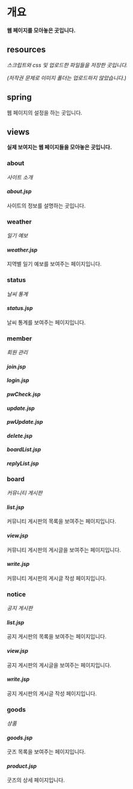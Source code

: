 # 개요
**웹 페이지를 모아놓은 곳입니다.**

## resources
*스크립트와 css 및 업로드한 파일들을 저장한 곳입니다.*

*(저작권 문제로 이미지 폴더는 업로드하지 않았습니다.)*

## spring
웹 페이지의 설정을 하는 곳입니다.

## views
**실제 보여지는 웹 페이지들을 모아놓은 곳입니다.**

### about
*사이트 소개*

#### *about.jsp*
사이트의 정보를 설명하는 곳입니다.

### weather
*일기 예보*

#### *weather.jsp*
지역별 일기 예보를 보여주는 페이지입니다.

### status
*날씨 통계*

#### *status.jsp*
날씨 통계를 보여주는 페이지입니다.

### member
*회원 관리*

#### *join.jsp*

#### *login.jsp*

#### *pwCheck.jsp*

#### *update.jsp*

#### *pwUpdate.jsp*

#### *delete.jsp*

#### *boardList.jsp*

#### *replyList.jsp*


### board
*커뮤니티 게시판*

#### *list.jsp*
커뮤니티 게시판의 목록을 보여주는 페이지입니다.

#### *view.jsp*
커뮤니티 게시판의 게시글을 보여주는 페이지입니다.

#### *write.jsp*
커뮤니티 게시판의 게시글 작성 페이지입니다.

### notice
*공지 게시판*

#### *list.jsp*
공지 게시판의 목록을 보여주는 페이지입니다.

#### *view.jsp*
공지 게시판의 게시글을 보여주는 페이지입니다.

#### *write.jsp*
공지 게시판의 게시글 작성 페이지입니다.

### goods
*상품*
#### *goods.jsp*
굿즈 목록을 보여주는 페이지입니다.

#### *product.jsp*
굿즈의 상세 페이지입니다.

